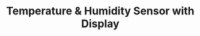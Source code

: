 ---
date_added: 2020-01-31
model: MIR-TE100
z2m: TS0201
vendor: Tuya
title: Temperature & Humidity Sensor with Display
category: sensor
supports: temperature, humidity, batterypct
zigbeemodel: ['TS0201', 'SNTZ003', '_TZ2000_xogb73am']
compatible: [zha,z2m,iob,z4d,tasmota,deconz]
z4d: https://z4d.fr/le-materiel-compatible-z4d/compatible/capteurdetempraturehumidittuya
mlink: https://expo.tuya.com/product/324875
link: https://www.aliexpress.com/i/4000277514396.html
link2: https://www.aliexpress.com/item/4001276768541.html
link3: https://www.aliexpress.com/item/4000552781660.html
---